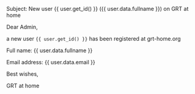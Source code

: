 Subject: New user {{ user.get_id() }} ({{ user.data.fullname }}) on GRT at home

Dear Admin,

a new user `{{ user.get_id() }}` has been registered at grt-home.org

Full name: {{ user.data.fullname }}

Email address: {{ user.data.email }}

Best wishes,

GRT at home

